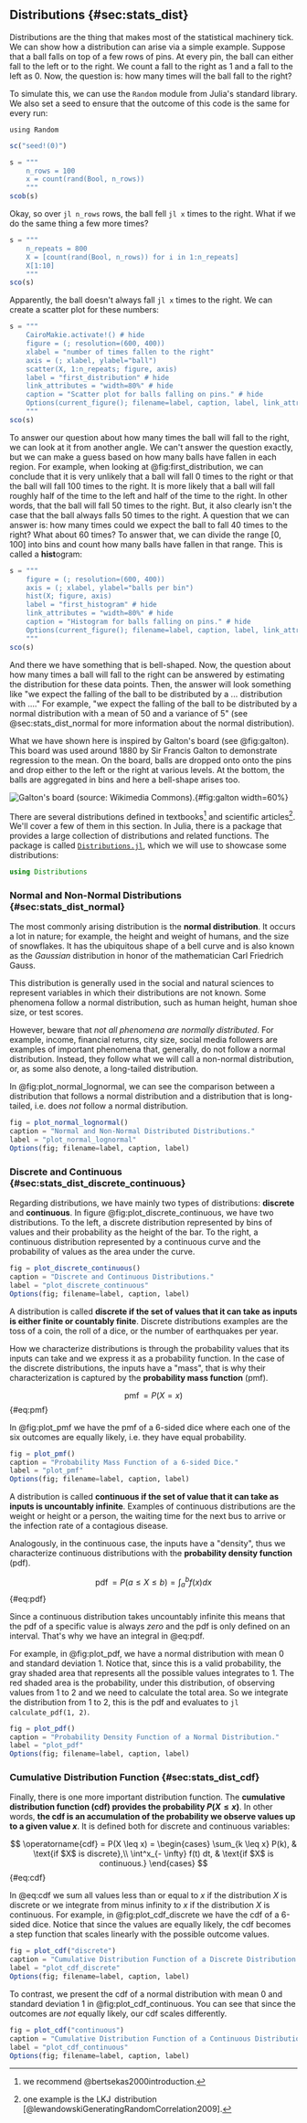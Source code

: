 ## Distributions {#sec:stats_dist}

Distributions are the thing that makes most of the statistical machinery tick.
We can show how a distribution can arise via a simple example.
Suppose that a ball falls on top of a few rows of pins.
At every pin, the ball can either fall to the left or to the right.
We count a fall to the right as 1 and a fall to the left as 0.
Now, the question is: how many times will the ball fall to the right?

To simulate this, we can use the `Random` module from Julia's standard library.
We also set a seed to ensure that the outcome of this code is the same for every run:

```
using Random
```

```jl
sc("seed!(0)")
```

```jl
s = """
    n_rows = 100
    x = count(rand(Bool, n_rows))
    """
scob(s)
```

Okay, so over `jl n_rows` rows, the ball fell `jl x` times to the right.
What if we do the same thing a few more times?

```jl
s = """
    n_repeats = 800
    X = [count(rand(Bool, n_rows)) for i in 1:n_repeats]
    X[1:10]
    """
sco(s)
```

Apparently, the ball doesn't always fall `jl x` times to the right.
We can create a scatter plot for these numbers:

```jl
s = """
    CairoMakie.activate!() # hide
    figure = (; resolution=(600, 400))
    xlabel = "number of times fallen to the right"
    axis = (; xlabel, ylabel="ball")
    scatter(X, 1:n_repeats; figure, axis)
    label = "first_distribution" # hide
    link_attributes = "width=80%" # hide
    caption = "Scatter plot for balls falling on pins." # hide
    Options(current_figure(); filename=label, caption, label, link_attributes) # hide
    """
sco(s)
```

To answer our question about how many times the ball will fall to the right, we can look at it from another angle.
We can't answer the question exactly, but we can make a guess based on how many balls have fallen in each region.
For example, when looking at @fig:first_distribution, we can conclude that it is very unlikely that a ball will fall 0 times to the right or that the ball will fall 100 times to the right.
It is more likely that a ball will fall roughly half of the time to the left and half of the time to the right.
In other words, that the ball will fall 50 times to the right.
But, it also clearly isn't the case that the ball always falls 50 times to the right.
A question that we can answer is: how many times could we expect the ball to fall 40 times to the right? What about 60 times?
To answer that, we can divide the range $[0, 100]$ into bins and count how many balls have fallen in that range.
This is called a **hist**ogram:

```jl
s = """
    figure = (; resolution=(600, 400))
    axis = (; xlabel, ylabel="balls per bin")
    hist(X; figure, axis)
    label = "first_histogram" # hide
    link_attributes = "width=80%" # hide
    caption = "Histogram for balls falling on pins." # hide
    Options(current_figure(); filename=label, caption, label, link_attributes) # hide
    """
sco(s)
```

And there we have something that is bell-shaped.
Now, the question about how many times a ball will fall to the right can be answered by estimating the distribution for these data points.
Then, the answer will look something like "we expect the falling of the ball to be distributed by a ... distribution with ...."
For example, "we expect the falling of the ball to be distributed by a normal distribution with a mean of 50 and a variance of 5" (see @sec:stats_dist_normal for more information about the normal distribution).

What we have shown here is inspired by Galton's board (see @fig:galton).
This board was used around 1880 by Sir Francis Galton to demonstrate regression to the mean.
On the board, balls are dropped onto onto the pins and drop either to the left or the right at various levels.
At the bottom, the balls are aggregated in bins and here a bell-shape arises too.

![Galton's board (source: Wikimedia Commons).](images/galtons-board.png){#fig:galton width=60%}

There are several distributions defined in textbooks[^stats_book] and scientific articles[^stats_articles].
We'll cover a few of them in this section.
In Julia, there is a package that provides a large collection of distributions and related functions.
The package is called [`Distributions.jl`](https://juliastats.org/Distributions.jl/dev/), which we will use to showcase some distributions:

[^stats_book]: we recommend @bertsekas2000introduction.
[^stats_articles]: one example is the $\operatorname{LKJ}$ distribution [@lewandowskiGeneratingRandomCorrelation2009].

```julia
using Distributions
```

### Normal and Non-Normal Distributions {#sec:stats_dist_normal}

The most commonly arising distribution is the **normal distribution**.
It occurs a lot in nature; for example, the height and weight of humans, and the size of snowflakes.
It has the ubiquitous shape of a bell curve and is also known as the *Gaussian* distribution in honor of the mathematician Carl Friedrich Gauss.

This distribution is generally used in the social and natural sciences to represent variables in which their distributions are not known.
Some phenomena follow a normal distribution, such as human height, human shoe size, or test scores.

However, beware that *not all phenomena are normally distributed*.
For example, income, financial returns, city size, social media followers are examples of important phenomena that, generally, do not follow a normal distribution.
Instead, they follow what we will call a non-normal distribution, or, as some also denote, a long-tailed distribution.

In @fig:plot_normal_lognormal, we can see the comparison between a distribution that follows a normal distribution and a distribution that is long-tailed, i.e. does *not* follow a normal distribution.

```jl
fig = plot_normal_lognormal()
caption = "Normal and Non-Normal Distributed Distributions."
label = "plot_normal_lognormal"
Options(fig; filename=label, caption, label)
```

### Discrete and Continuous {#sec:stats_dist_discrete_continuous}

Regarding distributions, we have mainly two types of distributions: **discrete** and **continuous**.
In figure @fig:plot_discrete_continuous, we have two distributions.
To the left, a discrete distribution represented by bins of values and their probability as the height of the bar.
To the right, a continuous distribution represented by a continuous curve and the probability of values as the area under the curve.

```jl
fig = plot_discrete_continuous()
caption = "Discrete and Continuous Distributions."
label = "plot_discrete_continuous"
Options(fig; filename=label, caption, label)
```

A distribution is called **discrete if the set of values that it can take as inputs is either finite or countably finite**.
Discrete distributions examples are the toss of a coin, the roll of a dice, or the number of earthquakes per year.

How we characterize distributions is through the probability values that its inputs can take and we express it as a probability function.
In the case of the discrete distributions, the inputs have a "mass", that is why their characterization is captured by the **probability mass function** (pmf).

$$ \operatorname{pmf} = P(X = x) $$ {#eq:pmf}

In @fig:plot_pmf we have the pmf of a 6-sided dice where each one of the six outcomes are equally likely, i.e. they have equal probability.

```jl
fig = plot_pmf()
caption = "Probability Mass Function of a 6-sided Dice."
label = "plot_pmf"
Options(fig; filename=label, caption, label)
```

A distribution is called **continuous if the set of value that it can take as inputs is uncountably infinite**.
Examples of continuous distributions are the weight or height or a person, the waiting time for the next bus to arrive or the infection rate of a contagious disease.

Analogously, in the continuous case, the inputs have a "density", thus we characterize continuous distributions with the **probability density function** (pdf).

$$ \operatorname{pdf} = P(a \leq X \leq b) = \int_a^b f(x) dx $$ {#eq:pdf}

Since a continuous distribution takes uncountably infinite this means that the pdf of a specific value is always *zero* and the pdf is only defined on an interval.
That's why we have an integral in @eq:pdf.

For example, in @fig:plot_pdf, we have a normal distribution with mean 0 and standard deviation 1.
Notice that, since this is a valid probability, the gray shaded area that represents all the possible values integrates to 1.
The red shaded area is the probability, under this distribution, of observing values from 1 to 2 and we need to calculate the total area.
So we integrate the distribution from 1 to 2, this is the pdf and evaluates to `jl calculate_pdf(1, 2)`.

```jl
fig = plot_pdf()
caption = "Probability Density Function of a Normal Distribution."
label = "plot_pdf"
Options(fig; filename=label, caption, label)
```

### Cumulative Distribution Function {#sec:stats_dist_cdf}

Finally, there is one more important distribution function.
The **cumulative distribution function (cdf) provides the probability $P(X \leq x)$**.
In other words, **the cdf is an accumulation of the probability we observe values up to a given value $x$**.
It is defined both for discrete and continuous variables:

$$ \operatorname{cdf} = P(X \leq x) =
 \begin{cases}
 \sum_{k \leq x} P(k), & \text{if $X$  is discrete},\\
 \int^x_{- \infty} f(t) dt, & \text{if $X$ is continuous.}
 \end{cases} $$ {#eq:cdf}

In @eq:cdf we sum all values less than or equal to $x$ if the distribution $X$ is discrete or we integrate from minus infinity to $x$ if the distribution $X$ is continuous.
For example, in @fig:plot_cdf_discrete we have the cdf of a 6-sided dice.
Notice that since the values are equally likely, the cdf becomes a step function that scales linearly with the possible outcome values.

```jl
fig = plot_cdf("discrete")
caption = "Cumulative Distribution Function of a Discrete Distribution -- 6-sided Dice."
label = "plot_cdf_discrete"
Options(fig; filename=label, caption, label)
```

To contrast, we present the cdf of a normal distribution with mean 0 and standard deviation 1 in @fig:plot_cdf_continuous.
You can see that since the outcomes are *not* equally likely, our cdf scales differently.

```jl
fig = plot_cdf("continuous")
caption = "Cumulative Distribution Function of a Continuous Distribution -- Normal Distribution."
label = "plot_cdf_continuous"
Options(fig; filename=label, caption, label)
```
